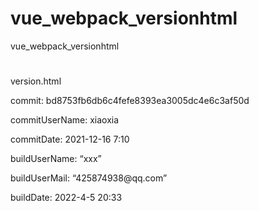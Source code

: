 # vue_webpack_versionhtml
vue_webpack_versionhtml
#
version.html
<!DOCTYPE html><html><head><meta charset=utf-8><meta http-equiv=X-UA-Compatible content="IE=edge,chrome=1,IE=11,IE=10"><meta name=viewport content="width=device-width,initial-scale=1,minimum-scale=0.5,maximum-scale=2,user-scalable=yes"><title>版本声明</title></head><body><p>commit: bd8753fb6db6c4fefe8393ea3005dc4e6c3af50d</p><p>commitUserName: xiaoxia</p><p>commitDate: 2021-12-16 7:10</p><p>buildUserName: “xxx”</p><p>buildUserMail: “425874938@qq.com”</p><p>buildDate: 2022-4-5 20:33</p></body></html>
